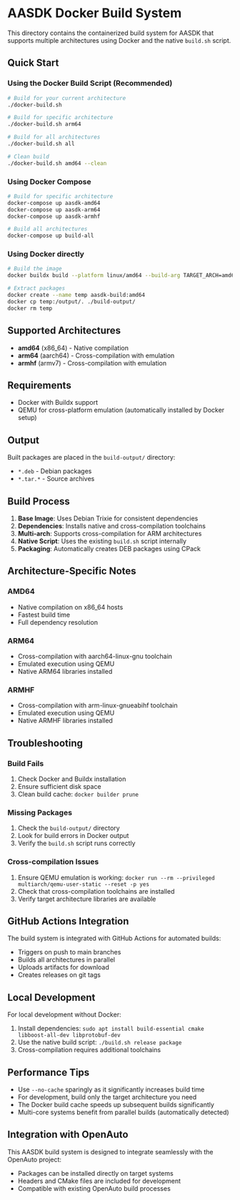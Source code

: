 # AASDK Docker Build System

This directory contains the containerized build system for AASDK that supports multiple architectures using Docker and the native `build.sh` script.

## Quick Start

### Using the Docker Build Script (Recommended)

```bash
# Build for your current architecture
./docker-build.sh

# Build for specific architecture
./docker-build.sh arm64

# Build for all architectures
./docker-build.sh all

# Clean build
./docker-build.sh amd64 --clean
```

### Using Docker Compose

```bash
# Build for specific architecture
docker-compose up aasdk-amd64
docker-compose up aasdk-arm64
docker-compose up aasdk-armhf

# Build all architectures
docker-compose up build-all
```

### Using Docker directly

```bash
# Build the image
docker buildx build --platform linux/amd64 --build-arg TARGET_ARCH=amd64 -t aasdk-build:amd64 .

# Extract packages
docker create --name temp aasdk-build:amd64
docker cp temp:/output/. ./build-output/
docker rm temp
```

## Supported Architectures

- **amd64** (x86_64) - Native compilation
- **arm64** (aarch64) - Cross-compilation with emulation
- **armhf** (armv7) - Cross-compilation with emulation

## Requirements

- Docker with Buildx support
- QEMU for cross-platform emulation (automatically installed by Docker setup)

## Output

Built packages are placed in the `build-output/` directory:
- `*.deb` - Debian packages
- `*.tar.*` - Source archives

## Build Process

1. **Base Image**: Uses Debian Trixie for consistent dependencies
2. **Dependencies**: Installs native and cross-compilation toolchains
3. **Multi-arch**: Supports cross-compilation for ARM architectures
4. **Native Script**: Uses the existing `build.sh` script internally
5. **Packaging**: Automatically creates DEB packages using CPack

## Architecture-Specific Notes

### AMD64
- Native compilation on x86_64 hosts
- Fastest build time
- Full dependency resolution

### ARM64
- Cross-compilation with aarch64-linux-gnu toolchain
- Emulated execution using QEMU
- Native ARM64 libraries installed

### ARMHF
- Cross-compilation with arm-linux-gnueabihf toolchain
- Emulated execution using QEMU
- Native ARMHF libraries installed

## Troubleshooting

### Build Fails
1. Check Docker and Buildx installation
2. Ensure sufficient disk space
3. Clean build cache: `docker builder prune`

### Missing Packages
1. Check the `build-output/` directory
2. Look for build errors in Docker output
3. Verify the `build.sh` script runs correctly

### Cross-compilation Issues
1. Ensure QEMU emulation is working: `docker run --rm --privileged multiarch/qemu-user-static --reset -p yes`
2. Check that cross-compilation toolchains are installed
3. Verify target architecture libraries are available

## GitHub Actions Integration

The build system is integrated with GitHub Actions for automated builds:
- Triggers on push to main branches
- Builds all architectures in parallel
- Uploads artifacts for download
- Creates releases on git tags

## Local Development

For local development without Docker:
1. Install dependencies: `sudo apt install build-essential cmake libboost-all-dev libprotobuf-dev`
2. Use the native build script: `./build.sh release package`
3. Cross-compilation requires additional toolchains

## Performance Tips

- Use `--no-cache` sparingly as it significantly increases build time
- For development, build only the target architecture you need
- The Docker build cache speeds up subsequent builds significantly
- Multi-core systems benefit from parallel builds (automatically detected)

## Integration with OpenAuto

This AASDK build system is designed to integrate seamlessly with the OpenAuto project:
- Packages can be installed directly on target systems
- Headers and CMake files are included for development
- Compatible with existing OpenAuto build processes